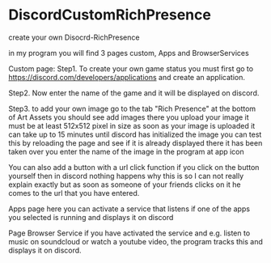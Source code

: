 # DiscordCustomRichPresence
create your own Disocrd-RichPresence

in my program you will find 3 pages custom, Apps and BrowserServices

Custom page:
Step1. To create your own game status you must first go to
https://discord.com/developers/applications and create an application.

Step2. 
Now enter the name of the game and it will be displayed on discord.

Step3. to add your own image go to the tab "Rich Presence" at the bottom of Art Assets you should see add images there you upload your image it must be at least 512x512 pixel in size as soon as your image is uploaded it can take up to 15 minutes until discord has initialized the image you can test this by reloading the page and see if it is already displayed there it has been taken over you enter the name of the image in the program at app icon

You can also add a button with a url click function if you click on the button yourself then in discord nothing happens why this is so I can not really explain exactly but as soon as someone of your friends clicks on it he comes to the url that you have entered.

Apps page
here you can activate a service that listens if one of the apps you selected is running and displays it on discord

Page Browser Service
if you have activated the service and e.g. listen to music on soundcloud or watch a youtube video, the program tracks this and displays it on discord.
